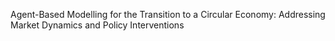 Agent-Based Modelling for the Transition to a Circular Economy: Addressing Market Dynamics and Policy Interventions
